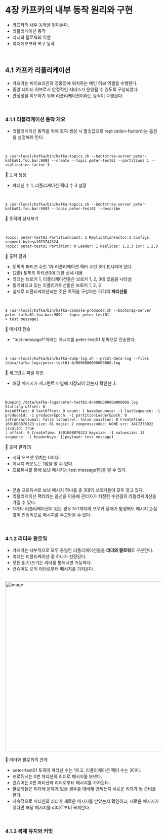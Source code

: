 # 4장 카프카의 내부 동작 원리와 구현
- 카프카의 내부 동작을 알아본다.
- 리플리케이션 동작
- 리더와 팔로워의 역할
- 리더에포크와 복구 동작

<br/>

## 4.1 카프카 리플리케이션
- 카프카는 파이프라인의 정중앙에 위치하는 메인 허브 역할을 수행한다.
- 중앙 데이터 허브로서 안정적인 서비스가 운영될 수 있도록 구상되었다.
- 안정성을 확보하기 위해 리플리케이션이라는 동작이 수행된다.

<br/>

### 4.1.1 리플리케이션 동작 개요
- 리플리케이션 동작을 위해 토픽 생성 시 필숫값으로 replication-factor라는 옵션을 설정해야 한다.

<br/>

```shell
$ /usr/local/kafka/bin/kafka-topics.sh --bootstrap-server peter-kafka01.foo.bar:9092 --create --topic peter-test01 --partitions 1 --replication-factor 3
```
🔼 토픽 생성
- 파티션 수 1, 리플리케이션 팩터 수 3 설정

<br/>

```shell
$ /usr/local/kafka/bin/kafka-topics.sh --bootstrap-server peter-kafka01.foo.bar:9092 --topic peter-test01 --describe
```
🔼 토픽의 상세보기

<br/>

```
Topic: peter-test01 PartitionCount: 1 ReplicationFactor:3 Configs: segment.bytes=1073741824
Topic: peter-test01 Partition: 0 Leader: 1 Replicas: 1,2,3 Isr: 1,2,3
```
🔼 출력 결과
- 토픽의 파티션 수인 1과 리플리케이션 팩터 수인 3이 표시되어 있다.
- (2줄) 토픽의 파티션0에 대한 상세 내용
- 리더는 브로커 1, 리플리케이션들은 브로커 1, 2, 3에 있음을 나타냄
- 동기화되고 있는 리플리케이션들은 브로커 1, 2, 3
- 실제로 리플리케이션되는 것은 토픽을 구성하는 각각의 **파티션들**

<br/>

```
$ /usr/local/kafka/bin/kafka-console-producer.sh --bootsrap-server peter-kafka01.foo.bar:9092 --topic peter-test01
> test message1
```
🔼 메시지 전송
- "test message1"이라는 메시지를 peter-test01 토픽으로 전송한다.

<br/>

```
$ /usr/local/kafka/bin/kafka-dump-log.sh --print-data-log --files /data/kafka-logs/peter-test01-0/0000000000000000.log
```
🔼 세그먼트 파일 확인
- 해당 메시지가 세그먼트 파일에 저장되어 있는지 확인한다.

<br/>

```
Dumping /data/kafka-logs/peter-test01-0/0000000000000000.log
Starting offset: 0
baseOffset: 0 lastOffset: 0 count: 1 baseSequnece: -1 lastSequence: -1 produceId: -1 producerEpoch: -1 partitionLeaderEpoch: 0 isTransactional: false isControl: false position: 0 CreateTime: 1601008070323 size: 81 magic: 2 compresscodec: NONE src: 3417270022 isvalid: true
| offset: 0 CreateTime: 1601008070323 keysize: -1 valuesize: 13 sequence: -1 headerKeys: []payload: test message1
```
🔼 출력 결과(1)
- 시작 오프셋 위치는 0이다.
- 메시지 카운트는 1임을 알 수 있다.
- 프로듀서를 통해 보낸 메시지는 test message1임을 알 수 있다.

<br/>

- 콘솔 프로듀서로 보낸 메시지 하나를 총 3대의 브로커들이 모두 갖고 있다.
- 리플리케이션 팩터라는 옵션을 이용해 관리자가 지정한 수만큼의 리플리케이션을 가질 수 있다.
- N개의 리플리케이션이 있는 경우 N-1까지의 브로커 장애가 발생해도 메시지 손실 없이 안정적으로 메시지를 주고받을 수 있다.

<br/>

### 4.1.2 리더와 팔로워
- 카프카는 내부적으로 모두 동일한 리플리케이션들을 **리더와 팔로워**로 구분한다.
- 리더는 리플리케이션 중 하나가 선정된다.
- 모든 읽기/쓰기는 리더를 통해서만 가능하다.
- 컨슈머도 오직 리더로부터 메시지를 가져온다.

<br/>

<img width="550" alt="image" src="https://github.com/mash-up-kr/S3A/assets/55437339/04c2b756-5445-409f-b5c7-c675380d96e6" />

🔼 리더와 팔로워의 관계
- peter-test01 토픽의 파티션 수는 1이고, 리플리케이션 팩터 수는 3이다.
- 프로듀서는 0번 파티션의 리더로 메시지를 보낸다.
- 컨슈머는 0번 파티션의 리더로부터 메시지를 가져온다.
- 팔로워들은 리더에 문제가 있을 경우를 대비해 언제든지 새로운 리더가 될 준비를 한다.
- 지속적으로 파티션의 리더가 새로운 메시지를 받았는지 확인하고, 새로운 메시지가 있다면 해당 메시지를 리더로부터 복제한다.

<br/>

### 4.1.3 복제 유지와 커밋
